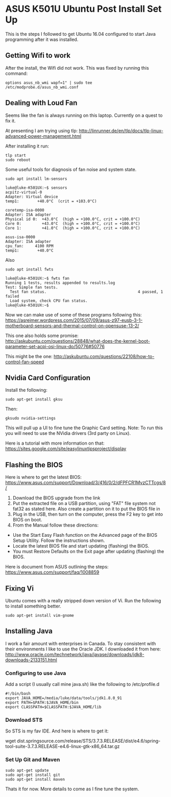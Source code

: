 # ASUS K501U Ubuntu Post Install Set Up

This is the steps I followed to get Ubuntu 16.04 configured to start Java programming after it was installed.

## Getting Wifi to work

After the install, the Wifi did not work. This was fixed by running this command:

```shell
options asus_nb_wmi wapf=1" | sudo tee /etc/modprobe.d/asus_nb_wmi.conf

```

## Dealing with Loud Fan

Seems like the fan is always running on this laptop. Currently on a quest to fix it.

At presenting I am trying using tlp:
http://linrunner.de/en/tlp/docs/tlp-linux-advanced-power-management.html

After installing it run:

```shell
tlp start
sudo reboot
```

Some useful tools for diagnosis of fan noise and system state.

```shell
sudo apt install lm-sensors

luke@luke-K501UX:~$ sensors
acpitz-virtual-0
Adapter: Virtual device
temp1:        +40.0°C  (crit = +103.0°C)

coretemp-isa-0000
Adapter: ISA adapter
Physical id 0:  +43.0°C  (high = +100.0°C, crit = +100.0°C)
Core 0:         +43.0°C  (high = +100.0°C, crit = +100.0°C)
Core 1:         +41.0°C  (high = +100.0°C, crit = +100.0°C)

asus-isa-0000
Adapter: ISA adapter
cpu_fan:     4100 RPM
temp1:        +40.0°C  

```

Also 
```shell
sudo apt install fwts

luke@luke-K501UX:~$ fwts fan
Running 1 tests, results appended to results.log
Test: Simple fan tests.                                                     
  Test fan status.                                        4 passed, 1 failed   
  Load system, check CPU fan status.                                           
luke@luke-K501UX:~$ 

```

Now we can make use of some of these programs following this:
https://asreimer.wordpress.com/2015/07/09/asus-z97-eusb-3-1-motherboard-sensors-and-thermal-control-on-opensuse-13-2/

This one also holds some promise:
http://askubuntu.com/questions/28848/what-does-the-kernel-boot-parameter-set-acpi-osi-linux-do/50776#50776

This might be the one:
http://askubuntu.com/questions/22108/how-to-control-fan-speed

## Nvidia Card Configuration

Install the following:

```shell
sudo apt-get install gksu
```

Then:
```shell
gksudo nvidia-settings
```

This will pull up a UI to fine tune the Graphic Card setting. Note: To run this you will need to use the NVidia drivers (3rd party on Linux).

Here is a tutorial with more information on that:
https://sites.google.com/site/easylinuxtipsproject/display

## Flashing the BIOS

Here is where to get the latest BIOS:
https://www.asus.com/support/Download/3/416/0/2/dFPFCR1MvzCTTcgs/8/

1. Download the BIOS upgrade from the link
2. Put the extracted file on a USB partition, using "FAT" file system not fat32 as stated here. Also create a partition on it to put the BIOS file in
3. Plug in the USB, then turn on the computer, press the F2 key to get into BIOS on boot.
4. From the Manual follow these directions:
- Use the Start Easy Flash function on the Advanced page of the BIOS Setup Utility. Follow the instructions shown.
- Locate the latest BIOS file and start updating (flashing) the BIOS.
- You must Restore Defaults on the Exit page after updating (flashing) the BIOS.

Here is document from ASUS outlining the steps:
https://www.asus.com/support/faq/1008859


## Fixing Vi

Ubuntu comes with a really stripped down version of Vi. Run the following to install something better.

```shell
sudo apt-get install vim-gnome
```

## Installing Java

I work a fair amount with enterprises in Canada. To stay consistent with their environments I like to use the Oracle JDK. I downloaded it from here:
http://www.oracle.com/technetwork/java/javase/downloads/jdk8-downloads-2133151.html

### Configuring to use Java
Add a script (I usually call mine java.sh) like the following to /etc/profile.d

```shell
#!/bin/bash
export JAVA_HOME=/media/luke/data/tools/jdk1.8.0_91
export PATH=$PATH:$JAVA_HOME/bin
export CLASSPATH=$CLASSPATH:$JAVA_HOME/lib
```

### Download STS

So STS is my fav IDE. And here is where to get it:

wget dist.springsource.com/release/STS/3.7.3.RELEASE/dist/e4.6/spring-tool-suite-3.7.3.RELEASE-e4.6-linux-gtk-x86_64.tar.gz

### Set Up Git and Maven

```shell
sudo apt-get update
sudo apt-get install git
sudo apt-get install maven
```

Thats it for now. More details to come as I fine tune the system.


